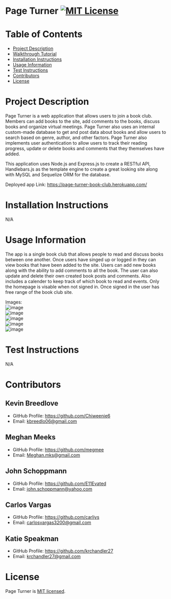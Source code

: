 # Page Turner [![MIT License](https://img.shields.io/badge/License-MIT-blue)]((https://opensource.org/licenses/MIT))

# Table of Contents
* [Project Description](#project-description)
* [Walkthrough Tutorial](#walkthrough-tutorial)
* [Installation Instructions](#installation-instructions)
* [Usage Information](#usage-information)
* [Test Instructions](#test-instructions)
* [Contributors](#contributors)
* [License](#license)

# Project Description
Page Turner is a web application that allows users to join a book club. Members can add books to the site, add comments to the books, discuss books and organize virtual meetings. Page Turner also uses an internal custom-made database to get and post data about books and allow users to search based on genre, author, and other factors. Page Turner also implements user authentication to allow users to track their reading progress, update or delete books and comments that they themselves have added.

This application uses Node.js and Express.js to create a RESTful API, Handlebars.js as the template engine to create a great looking site along with MySQL and Sequelize ORM for the database.
  
  
  Deployed app Link:   https://page-turner-book-club.herokuapp.com/
  

# Installation Instructions  
N/A


# Usage Information  
The app is a single book club that allows people to read and discuss books between one another. Once users have singed up or logged in they can view books that have been added to the site. Users can add new books along with the ability to add comments to all the book. The user can also update and delete their own created book posts and comments. Also includes a calender to keep track of which book to read and events. Only the homepage is visable when not signed in. Once signed in the user has free range of the book club site.

Images:  
![image](https://user-images.githubusercontent.com/113393706/224520307-ad450306-92c5-4b1f-87f0-107379b74043.png)  
![image](https://user-images.githubusercontent.com/113393706/224520325-34bdf13a-7f82-4d4c-a6c6-efc966e2e927.png)  
![image](https://user-images.githubusercontent.com/113393706/224520364-02d73d02-3b4c-42b4-8f89-c1530c6f46dc.png)  
![image](https://user-images.githubusercontent.com/113393706/224520367-437aa99b-dc5a-4f4a-ac62-d116d90f00d3.png)  
![image](https://user-images.githubusercontent.com/113393706/224520517-48deecc9-8496-458a-b158-765bea297f25.png)




# Test Instructions
N/A

# Contributors

## Kevin Breedlove
* GitHub Profile: https://github.com/Chiweenie6
* Email: kbreedlo06@gmail.com

## Meghan Meeks
* GitHub Profile: https://github.com/megmee
* Email: Meghan.mks@gmail.com

## John Schoppmann
* GitHub Profile: https://github.com/E11Evated
* Email: john.schoppmann@yahoo.com

## Carlos Vargas
* GitHub Profile: https://github.com/carliys
* Email: carlosvargas3200@gmail.com

## Katie Speakman
* GitHub Profile: https://github.com/krchandler27
* Email: krchandler27@gmail.com

# License
Page Turner is [MIT licensed](./LICENSE).
